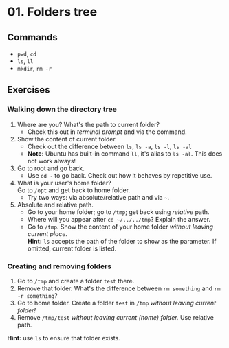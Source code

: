 # 01. Folders tree



## Commands
- `pwd`, `cd`
- `ls`, `ll`
- `mkdir`, `rm -r`



## Exercises

### Walking down the directory tree

1. Where are you? What's the path to current folder?
   - Check this out in _terminal prompt_ and via the command.
1. Show the content of current folder.
   - Check out the difference between `ls`, `ls -a`, `ls -l`, `ls -al`
   - **Note:** Ubuntu has built-in command `ll`, it's alias to `ls -al`. This does not work always!
1. Go to root and go back.
   - Use `cd -` to go back. Check out how it behaves by repetitive use.
1. What is your user's home folder?  
   Go to `/opt` and get back to home folder.
   - Try two ways: via absolute/relative path and via `~`.
1. Absolute and relative path.
   - Go to your home folder; go to `/tmp`; get back using _relative_ path.
   - Where will you appear after `cd ~/../../tmp`? Explain the answer.
   - Go to `/tmp`. Show the content of your home folder _without leaving current place._  
      **Hint:** `ls` accepts the path of the folder to show as the parameter. If omitted, current folder is listed.

### Creating and removing folders

1. Go to `/tmp` and create a folder `test` there.
1. Remove that folder. What's the difference between `rm something` and `rm -r something`?
1. Go to home folder. Create a folder `test` in `/tmp` _without leaving current folder!_
1. Remove `/tmp/test` _without leaving current (home) folder._ Use relative path.

**Hint:** use `ls` to ensure that folder exists.

